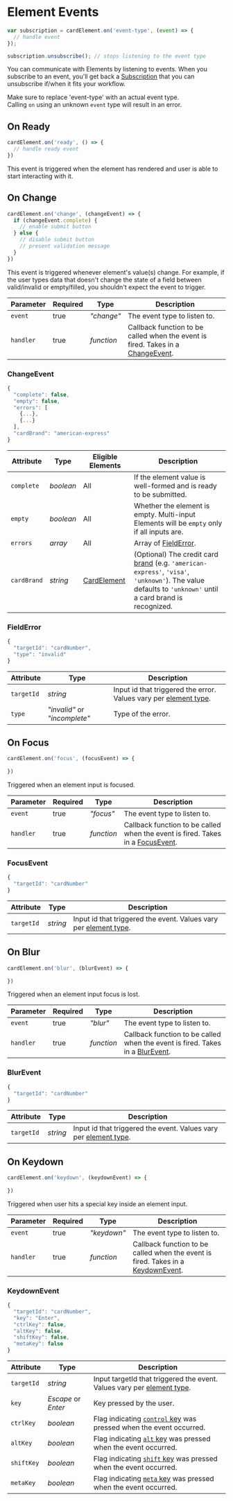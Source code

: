 # Element Events

```jsx
var subscription = cardElement.on('event-type', (event) => {
  // handle event  
});

subscription.unsubscribe(); // stops listening to the event type
```

You can communicate with Elements by listening to events. When you subscribe to an event, you'll get back a <a href="https://rxjs.dev/guide/subscription" target="_blank">Subscription</a> that you can unsubscribe if/when it fits your workflow.

<aside class="notice">
  <span>Make sure to replace 'event-type' with an actual event type.</span>
</aside>

<aside class="warning">
  <span>Calling <code>on</code> using an unknown <code>event</code> type will result in an error.</span>
</aside>

## On Ready

```jsx
cardElement.on('ready', () => {
  // handle ready event 
})
```

This event is triggered when the element has rendered and user is able to start interacting with it.

## On Change

```jsx
cardElement.on('change', (changeEvent) => {
  if (changeEvent.complete) {
    // enable submit button  
  } else {
    // disable submit button
    // present validation message
  }
})
```

This event is triggered whenever element's value(s) change. For example, if the user types data that doesn't change the state of a field between valid/invalid or empty/filled, you shouldn't expect the event to trigger.

| Parameter | Required | Type       | Description                                                                                                              |
|-----------|----------|------------|--------------------------------------------------------------------------------------------------------------------------|
| `event`   | true     | *"change"* | The event type to listen to.                                                                                             |
| `handler` | true     | *function* | Callback function to be called when the event is fired. Takes in a [ChangeEvent](#element-events-on-change-changeevent). |

### ChangeEvent

```jsx
{
  "complete": false,
  "empty": false,
  "errors": [
    {...},
    {...}
  ],
  "cardBrand": "american-express"
}
```

| Attribute   | Type      | Eligible Elements           | Description                                                                                                                                                                          |
|-------------|-----------|-----------------------------|--------------------------------------------------------------------------------------------------------------------------------------------------------------------------------------|
| `complete`  | *boolean* | All                         | If the element value is well-formed and is ready to be submitted.                                                                                                                    |
| `empty`     | *boolean* | All                         | Whether the element is empty. Multi-input Elements will be `empty` only if all inputs are.                                                                                           |
| `errors`    | *array*   | All                         | Array of [FieldError](#element-events-on-change-fielderror).                                                                                                                         |
| `cardBrand` | *string*  | [CardElement](#cardelement) | (Optional) The credit card [brand](#cardelement-card-brands) (e.g. `'american-express'`, `'visa'`, `'unknown'`). The value defaults to `'unknown'` until a card brand is recognized. |

### FieldError

```jsx
{
  "targetId": "cardNumber",
  "type": "invalid"
}
```

| Attribute  | Type                          | Description                                                                        |
|------------|-------------------------------|------------------------------------------------------------------------------------|
| `targetId` | *string*                      | Input id that triggered the error. Values vary per [element type](#element-types). |
| `type`     | *"invalid"* or *"incomplete"* | Type of the error.                                                                 |

## On Focus

```jsx
cardElement.on('focus', (focusEvent) => {
  
})
```

Triggered when an element input is focused.

| Parameter | Required | Type       | Description                                                                                                           |
|-----------|----------|------------|-----------------------------------------------------------------------------------------------------------------------|
| `event`   | true     | *"focus"*  | The event type to listen to.                                                                                          |
| `handler` | true     | *function* | Callback function to be called when the event is fired. Takes in a [FocusEvent](#element-events-on-focus-focusevent). |

### FocusEvent

```jsx
{
  "targetId": "cardNumber"  
}
```

| Attribute  | Type     | Description                                                                        |
|------------|----------|------------------------------------------------------------------------------------|
| `targetId` | *string* | Input id that triggered the event. Values vary per [element type](#element-types). |

## On Blur

```jsx
cardElement.on('blur', (blurEvent) => {
  
})
```

Triggered when an element input focus is lost.

| Parameter | Required | Type       | Description                                                                                                        |
|-----------|----------|------------|--------------------------------------------------------------------------------------------------------------------|
| `event`   | true     | *"blur"*   | The event type to listen to.                                                                                       |
| `handler` | true     | *function* | Callback function to be called when the event is fired. Takes in a [BlurEvent](#element-events-on-blur-blurevent). |

### BlurEvent

```jsx
{
  "targetId": "cardNumber"  
}
```

| Attribute  | Type     | Description                                                                        |
|------------|----------|------------------------------------------------------------------------------------|
| `targetId` | *string* | Input id that triggered the event. Values vary per [element type](#element-types). |

## On Keydown

```jsx
cardElement.on('keydown', (keydownEvent) => {
  
})
```

Triggered when user hits a special key inside an element input.

| Parameter | Required | Type        | Description                                                                                                                 |
|-----------|----------|-------------|-----------------------------------------------------------------------------------------------------------------------------|
| `event`   | true     | *"keydown"* | The event type to listen to.                                                                                                |
| `handler` | true     | *function*  | Callback function to be called when the event is fired. Takes in a [KeydownEvent](#element-events-on-keydown-keydownevent). |

### KeydownEvent

```jsx
{
  "targetId": "cardNumber",
  "key": "Enter",
  "ctrlKey": false,
  "altKey": false,
  "shiftKey": false,
  "metaKey": false
}
```

| Attribute  | Type                | Description                                                                                                                                                             |
|------------|---------------------|-------------------------------------------------------------------------------------------------------------------------------------------------------------------------|
| `targetId` | *string*            | Input targetId that triggered the event. Values vary per [element type](#element-types).                                                                                |
| `key`      | *Escape* or *Enter* | Key pressed by the user.                                                                                                                                                |
| `ctrlKey`  | *boolean*           | Flag indicating <a href="https://developer.mozilla.org/en-US/docs/Web/API/KeyboardEvent/ctrlKey" target="_blank">`control` key</a> was pressed when the event occurred. |
| `altKey`   | *boolean*           | Flag indicating <a href="https://developer.mozilla.org/en-US/docs/Web/API/KeyboardEvent/altKey" target="_blank">`alt` key</a> was pressed when the event occurred.      |
| `shiftKey` | *boolean*           | Flag indicating <a href="https://developer.mozilla.org/en-US/docs/Web/API/KeyboardEvent/shiftKey" target="_blank">`shift` key</a> was pressed when the event occurred.  |
| `metaKey`  | *boolean*           | Flag indicating <a href="https://developer.mozilla.org/en-US/docs/Web/API/KeyboardEvent/metaKey" target="_blank">`meta` key</a> was pressed when the event occurred.    |
